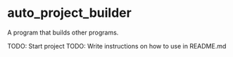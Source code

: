 # auto_project_builder

A program that builds other programs.

TODO: Start project
TODO: Write instructions on how to use in README.md
